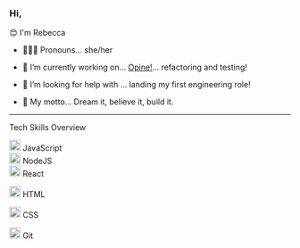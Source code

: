 ### Hi,

😊 I'm Rebecca



- 👱🏻‍♀️ Pronouns... she/her

- 🌱 I’m currently working on... [Opine!](https://github.com/rebecca1231/Opine)...  refactoring and testing!

- 🤔 I’m looking for help with ... landing my first engineering role!

- 💬 My motto...  Dream it, believe it, build it. 


---

Tech Skills Overview

[<img src="https://simpleicons.org/icons/javascript.svg" width="20"/>](https://simpleicons.org/icons/javascript.svg) JavaScript   
 [<img src="https://simpleicons.org/icons/node-dot-js.svg" width="20"/>](https://simpleicons.org/icons/node-dot-js.svg) NodeJS    
 [<img src="https://simpleicons.org/icons/react.svg" width="20"/>](https://simpleicons.org/icons/react.svg) React     

[<img src="https://simpleicons.org/icons/html5.svg" width="20"/>](https://simpleicons.org/icons/html5.svg) HTML

[<img src="https://simpleicons.org/icons/css3.svg" width="20"/>](https://simpleicons.org/icons/css3.svg) CSS

[<img src="https://simpleicons.org/icons/git.svg" width="20"/>](https://simpleicons.org/icons/git.svg) Git


<!--
**rebecca1231/rebecca1231** is a ✨ _special_ ✨ repository because its `README.md` (this file) appears on your GitHub profile.
- 👯 I’m looking to collaborate on ... 
- 📫 How to reach me: ...


- ⚡ Fun fact: ... 

-->

